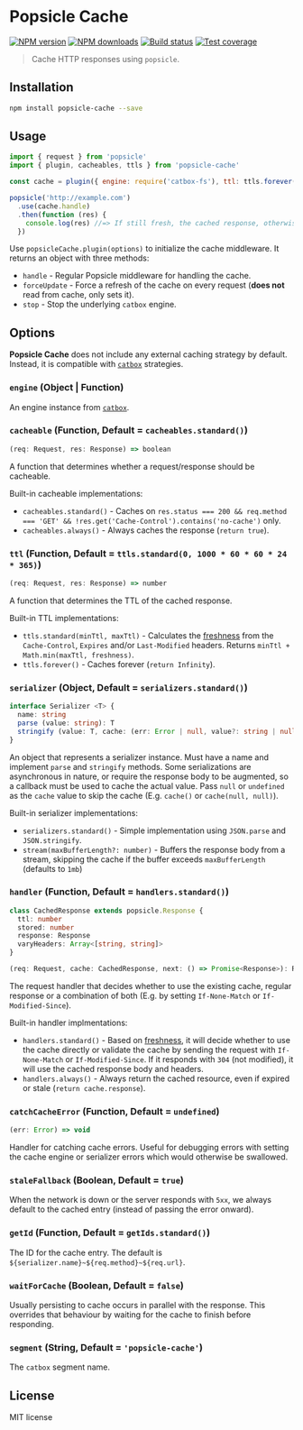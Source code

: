 # Popsicle Cache

[![NPM version][npm-image]][npm-url]
[![NPM downloads][downloads-image]][downloads-url]
[![Build status][travis-image]][travis-url]
[![Test coverage][coveralls-image]][coveralls-url]

> Cache HTTP responses using `popsicle`.

## Installation

```sh
npm install popsicle-cache --save
```

## Usage

```js
import { request } from 'popsicle'
import { plugin, cacheables, ttls } from 'popsicle-cache'

const cache = plugin({ engine: require('catbox-fs'), ttl: ttls.forever() })

popsicle('http://example.com')
  .use(cache.handle)
  .then(function (res) {
    console.log(res) //=> If still fresh, the cached response, otherwise it makes a new request.
  })
```

Use `popsicleCache.plugin(options)` to initialize the cache middleware. It returns an object with three methods:

* `handle` - Regular Popsicle middleware for handling the cache.
* `forceUpdate` - Force a refresh of the cache on every request (**does not** read from cache, only sets it).
* `stop` - Stop the underlying `catbox` engine.

## Options

**Popsicle Cache** does not include any external caching strategy by default. Instead, it is compatible with [`catbox`](https://github.com/hapijs/catbox#installation) strategies.

### `engine` (Object | Function)

An engine instance from [`catbox`](https://github.com/hapijs/catbox#installation).

### `cacheable` (Function, Default = `cacheables.standard()`)

```ts
(req: Request, res: Response) => boolean
```

A function that determines whether a request/response should be cacheable.

Built-in cacheable implementations:

* `cacheables.standard()` - Caches on `res.status === 200 && req.method === 'GET' && !res.get('Cache-Control').contains('no-cache')` only.
* `cacheables.always()` - Always caches the response (`return true`).

### `ttl` (Function, Default = `ttls.standard(0, 1000 * 60 * 60 * 24 * 365)`)

```ts
(req: Request, res: Response) => number
```

A function that determines the TTL of the cached response.

Built-in TTL implementations:

* `ttls.standard(minTtl, maxTtl)` - Calculates the [freshness](https://developer.mozilla.org/en-US/docs/Web/HTTP/Caching#Freshness) from the `Cache-Control`, `Expires` and/or `Last-Modified` headers. Returns `minTtl + Math.min(maxTtl, freshness)`.
* `ttls.forever()` - Caches forever (`return Infinity`).

### `serializer` (Object, Default = `serializers.standard()`)

```ts
interface Serializer <T> {
  name: string
  parse (value: string): T
  stringify (value: T, cache: (err: Error | null, value?: string | null) => void): T
}
```

An object that represents a serializer instance. Must have a name and implement `parse` and `stringify` methods. Some serializations are asynchronous in nature, or require the response body to be augmented, so a callback must be used to cache the actual value. Pass `null` or `undefined` as the `cache` value to skip the cache (E.g. `cache()` or `cache(null, null)`).

Built-in serializer implementations:

* `serializers.standard()` - Simple implementation using `JSON.parse` and `JSON.stringify`.
* `stream(maxBufferLength?: number)` - Buffers the response body from a stream, skipping the cache if the buffer exceeds `maxBufferLength` (defaults to `1mb`)

### `handler` (Function, Default = `handlers.standard()`)

```ts
class CachedResponse extends popsicle.Response {
  ttl: number
  stored: number
  response: Response
  varyHeaders: Array<[string, string]>
}

(req: Request, cache: CachedResponse, next: () => Promise<Response>): Response | CachedResponse | Promise<Response | CachedResponse>
```

The request handler that decides whether to use the existing cache, regular response or a combination of both (E.g. by setting `If-None-Match` or `If-Modified-Since`).

Built-in handler implmentations:

* `handlers.standard()` - Based on [freshness](https://developer.mozilla.org/en-US/docs/Web/HTTP/Caching#Freshness), it will decide whether to use the cache directly or validate the cache by sending the request with `If-None-Match` or `If-Modified-Since`. If it responds with `304` (not modified), it will use the cached response body and headers.
* `handlers.always()` - Always return the cached resource, even if expired or stale (`return cache.response`).

### `catchCacheError` (Function, Default = `undefined`)

```ts
(err: Error) => void
```

Handler for catching cache errors. Useful for debugging errors with setting the cache engine or serializer errors which would otherwise be swallowed.

### `staleFallback` (Boolean, Default = `true`)

When the network is down or the server responds with `5xx`, we always default to the cached entry (instead of passing the error onward).

### `getId` (Function, Default = `getIds.standard()`)

The ID for the cache entry. The default is `${serializer.name}~${req.method}~${req.url}`.

### `waitForCache` (Boolean, Default = `false`)

Usually persisting to cache occurs in parallel with the response. This overrides that behaviour by waiting for the cache to finish before responding.

### `segment` (String, Default = `'popsicle-cache'`)

The `catbox` segment name.

## License

MIT license

[npm-image]: https://img.shields.io/npm/v/popsicle-cache.svg?style=flat
[npm-url]: https://npmjs.org/package/popsicle-cache
[downloads-image]: https://img.shields.io/npm/dm/popsicle-cache.svg?style=flat
[downloads-url]: https://npmjs.org/package/popsicle-cache
[travis-image]: https://img.shields.io/travis/blakeembrey/popsicle-cache.svg?style=flat
[travis-url]: https://travis-ci.org/blakeembrey/popsicle-cache
[coveralls-image]: https://img.shields.io/coveralls/blakeembrey/popsicle-cache.svg?style=flat
[coveralls-url]: https://coveralls.io/r/blakeembrey/popsicle-cache?branch=master
